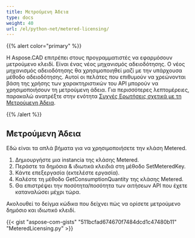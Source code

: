 ```yaml
---
title: Μετρούμενη Άδεια
type: docs
weight: 40
url: /el/python-net/metered-licensing/
---
```


{{% alert color="primary" %}} 

Η Aspose.CAD επιτρέπει στους προγραμματιστές να εφαρμόσουν μετρούμενο κλειδί. Είναι ένας νέος μηχανισμός αδειοδότησης. Ο νέος μηχανισμός αδειοδότησης θα χρησιμοποιηθεί μαζί με την υπάρχουσα μέθοδο αδειοδότησης. Αυτοί οι πελάτες που επιθυμούν να χρεώνονται βάση της χρήσης των χαρακτηριστικών του API μπορούν να χρησιμοποιήσουν τη μετρούμενη άδεια. Για περισσότερες λεπτομέρειες, παρακαλώ ανατρέξτε στην ενότητα [Συχνές Ερωτήσεις σχετικά με τη Μετρούμενη Άδεια](https://purchase.aspose.com/faqs/licensing/metered).

{{% /alert %}} 
## **Μετρούμενη Άδεια**
Εδώ είναι τα απλά βήματα για να χρησιμοποιήσετε την κλάση Metered.

1. Δημιουργήστε μια instancia της κλάσης Metered.
1. Περάστε τα δημόσια & ιδιωτικά κλειδιά στη μέθοδο SetMeteredKey.
1. Κάντε επεξεργασία (εκτελέστε εργασία).
1. Καλέστε τη μέθοδο GetConsumptionQuantity της κλάσης Metered.
1. Θα επιστρέψει την ποσότητα/ποσότητα των αιτήσεων API που έχετε καταναλώσει μέχρι τώρα.

Ακολουθεί το δείγμα κώδικα που δείχνει πώς να ορίσετε μετρούμενο δημόσιο και ιδιωτικό κλειδί.

{{< gist "aspose-com-gists" "511bcfad674670f7484dcd1c47480b11" "MeteredLicensing.py" >}}
